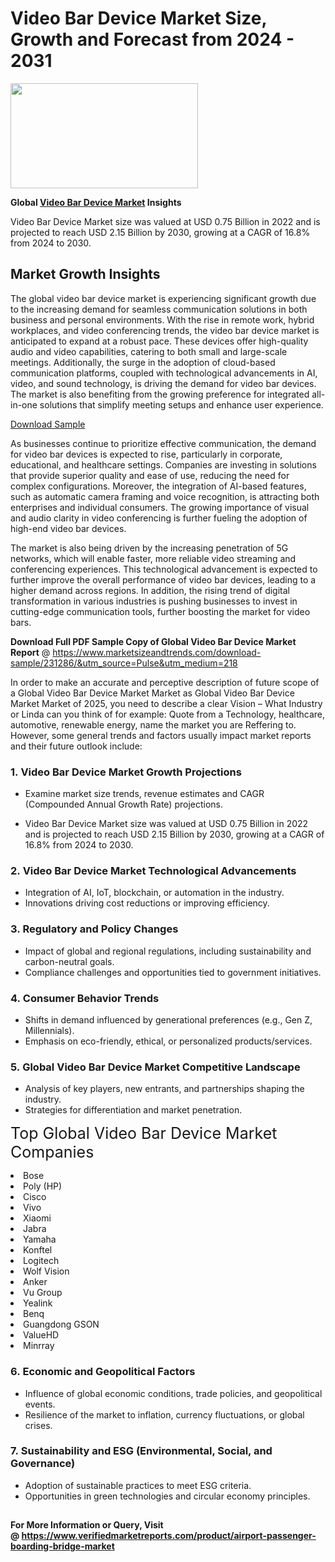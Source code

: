 <H1>Video Bar Device Market Size, Growth and Forecast from 2024 - 2031</H1><img class="aligncenter size-medium wp-image-584254" src="https://thirdeyenews.in/wp-content/uploads/2024/09/Global-Market-Research-300x168.jpeg" alt="" width="300" height="168" /><p><strong>Global&nbsp;<a href="https://www.marketsizeandtrends.com/download-sample/231286/&amp;utm_source=Pulse&amp;utm_medium=218">Video Bar Device Market</a> Insights</strong></p><p>Video Bar Device Market size was valued at USD 0.75 Billion in 2022 and is projected to reach USD 2.15 Billion by 2030, growing at a CAGR of 16.8% from 2024 to 2030.</p><p><h2>Market Growth Insights</h2> <p>The global video bar device market is experiencing significant growth due to the increasing demand for seamless communication solutions in both business and personal environments. With the rise in remote work, hybrid workplaces, and video conferencing trends, the video bar device market is anticipated to expand at a robust pace. These devices offer high-quality audio and video capabilities, catering to both small and large-scale meetings. Additionally, the surge in the adoption of cloud-based communication platforms, coupled with technological advancements in AI, video, and sound technology, is driving the demand for video bar devices. The market is also benefiting from the growing preference for integrated all-in-one solutions that simplify meeting setups and enhance user experience.</p> <p><a href="download_sample_link">Download Sample</a></p> <p>As businesses continue to prioritize effective communication, the demand for video bar devices is expected to rise, particularly in corporate, educational, and healthcare settings. Companies are investing in solutions that provide superior quality and ease of use, reducing the need for complex configurations. Moreover, the integration of AI-based features, such as automatic camera framing and voice recognition, is attracting both enterprises and individual consumers. The growing importance of visual and audio clarity in video conferencing is further fueling the adoption of high-end video bar devices.</p> <p>The market is also being driven by the increasing penetration of 5G networks, which will enable faster, more reliable video streaming and conferencing experiences. This technological advancement is expected to further improve the overall performance of video bar devices, leading to a higher demand across regions. In addition, the rising trend of digital transformation in various industries is pushing businesses to invest in cutting-edge communication tools, further boosting the market for video bars.</p> <p></p><p><span class=""><strong>Download Full PDF Sample Copy of Global Video Bar Device Market Report</strong> @ <a href="https://www.marketsizeandtrends.com/download-sample/231286/&amp;utm_source=Pulse&amp;utm_medium=218" target="_blank">https://www.marketsizeandtrends.com/download-sample/231286/&amp;utm_source=Pulse&amp;utm_medium=218</a></span></p><p>In order to make an accurate and perceptive description of future scope of a Global&nbsp;Video Bar Device Market Market as Global&nbsp;Video Bar Device Market Market of 2025, you need to describe a clear Vision &ndash; What Industry or Linda can you think of for example: Quote from a Technology, healthcare, automotive, renewable energy, name the market you are Reffering to. However, some general trends and factors usually impact market reports and their future outlook include:</p><h3>1.&nbsp;<strong>Video Bar Device Market Growth Projections</strong></h3><ul><li>Examine market size trends, revenue estimates and CAGR (Compounded Annual Growth Rate) projections.</li><li><p>Video Bar Device Market size was valued at USD 0.75 Billion in 2022 and is projected to reach USD 2.15 Billion by 2030, growing at a CAGR of 16.8% from 2024 to 2030.</p></li></ul><h3>2.&nbsp;<strong>Video Bar Device Market Technological Advancements</strong></h3><ul><li>Integration of AI, IoT, blockchain, or automation in the industry.</li><li>Innovations driving cost reductions or improving efficiency.</li></ul><h3>3.&nbsp;<strong>Regulatory and Policy Changes</strong></h3><ul><li>Impact of global and regional regulations, including sustainability and carbon-neutral goals.</li><li>Compliance challenges and opportunities tied to government initiatives.</li></ul><h3>4.&nbsp;<strong>Consumer Behavior Trends</strong></h3><ul><li>Shifts in demand influenced by generational preferences (e.g., Gen Z, Millennials).</li><li>Emphasis on eco-friendly, ethical, or personalized products/services.</li></ul><h3>5.&nbsp;<strong>Global Video Bar Device Market Competitive Landscape</strong></h3><ul><li>Analysis of key players, new entrants, and partnerships shaping the industry.</li><li>Strategies for differentiation and market penetration.</li></ul><p data-pm-slice="1 1 []"><span style="color: inherit; font-family: inherit; font-size: 25px;">Top Global Video Bar Device Market Companies</span></p><div class="" data-test-id=""><p><li>Bose</li><li> Poly (HP)</li><li> Cisco</li><li> Vivo</li><li> Xiaomi</li><li> Jabra</li><li> Yamaha</li><li> Konftel</li><li> Logitech</li><li> Wolf Vision</li><li> Anker</li><li> Vu Group</li><li> Yealink</li><li> Benq</li><li> Guangdong GSON</li><li> ValueHD</li><li> Minrray</li></p></div><h3>6.&nbsp;<strong>Economic and Geopolitical Factors</strong></h3><ul><li>Influence of global economic conditions, trade policies, and geopolitical events.</li><li>Resilience of the market to inflation, currency fluctuations, or global crises.</li></ul><h3>7.&nbsp;<strong>Sustainability and ESG (Environmental, Social, and Governance)</strong></h3><ul><li>Adoption of sustainable practices to meet ESG criteria.</li><li>Opportunities in green technologies and circular economy principles.</li></ul><h2><strong style="font-size: 14px;">For More Information or Query, Visit @&nbsp;</strong><a style="background-color: #ffffff; font-size: 14px;" href="https://www.marketsizeandtrends.com/report/video-bar-device-market/" target="_blank">https://www.verifiedmarketreports.com/product/airport-passenger-boarding-bridge-market</a></h2>
